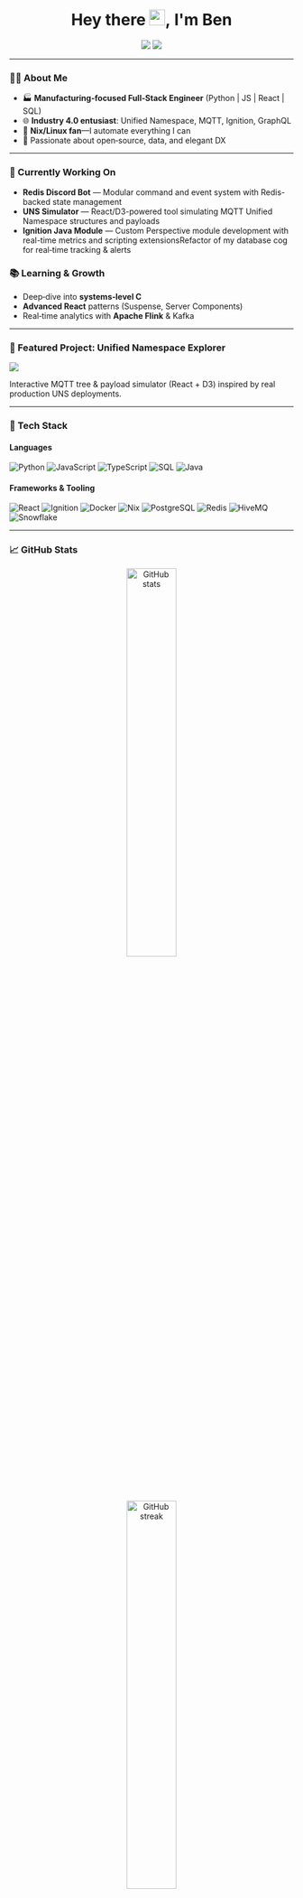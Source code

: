 <h1 align="center">Hey&nbsp;there&nbsp;<img src="https://media.giphy.com/media/hvRJCLFzcasrR4ia7z/giphy.gif" width="28"/>,&nbsp;I'm&nbsp;<strong>Ben</strong></h1>
<p align="center">
  <a href="mailto:benjamind10@pm.me"><img src="https://img.shields.io/badge/Email-benjamind10@pm.me-D14836?style=for-the-badge&logo=gmail&logoColor=white"/></a>
  <a href="https://discordapp.com/users/Shiva187"><img src="https://img.shields.io/badge/Discord-Shiva187%234664-5865F2?style=for-the-badge&logo=discord&logoColor=white"/></a>
<!--   <img src="https://komarev.com/ghpvc/?username=benjamind10&label=Profile%20views&color=0e75b6&style=for-the-badge" alt="Profile views"/> -->
</p>

---

### 👨‍💻 About Me

* 🏭 **Manufacturing‑focused Full‑Stack Engineer** (Python | JS | React | SQL)
* 🌐 **Industry 4.0 entusiast**: Unified Namespace, MQTT, Ignition, GraphQL
* 🐧 **Nix/Linux fan**—I automate everything I can
* 🤝 Passionate about open‑source, data, and elegant DX

---

### 🚧 Currently Working On

* **Redis Discord Bot** — Modular command and event system with Redis-backed state management
* **UNS Simulator** — React/D3-powered tool simulating MQTT Unified Namespace structures and payloads
* **Ignition Java Module** — Custom Perspective module development with real-time metrics and scripting extensionsRefactor of my database cog for real‑time tracking & alerts

### 📚 Learning & Growth

* Deep‑dive into **systems‑level C**
* **Advanced React** patterns (Suspense, Server Components)
* Real‑time analytics with **Apache Flink** & Kafka

---

### 🌟 Featured Project: Unified Namespace Explorer

<a href="https://github.com/benjamind10/uns-explorer"><img src="https://img.shields.io/badge/Repo-UNS%20Explorer-0e75b6?style=for-the-badge&logo=github&logoColor=white"/></a>

Interactive MQTT tree & payload simulator (React + D3) inspired by real production UNS deployments.

---

### 🧰 Tech Stack

#### Languages

![Python](https://img.shields.io/badge/Python-3776AB?style=flat-square\&logo=python\&logoColor=white)
![JavaScript](https://img.shields.io/badge/JavaScript-F7DF1E?style=flat-square\&logo=javascript\&logoColor=black)
![TypeScript](https://img.shields.io/badge/TypeScript-3178C6?style=flat-square\&logo=typescript\&logoColor=white)
![SQL](https://img.shields.io/badge/SQL-4479A1?style=flat-square\&logo=postgresql\&logoColor=white)
![Java](https://img.shields.io/badge/Java-007396?style=flat-square\&logo=openjdk\&logoColor=white)

#### Frameworks & Tooling

![React](https://img.shields.io/badge/React-20232A?style=flat-square\&logo=react\&logoColor=61DAFB)
![Ignition](https://img.shields.io/badge/Ignition-FF6F00?style=flat-square\&logo=powerbi\&logoColor=white)
![Docker](https://img.shields.io/badge/Docker-2496ED?style=flat-square\&logo=docker\&logoColor=white)
![Nix](https://img.shields.io/badge/Nix-5277C3?style=flat-square\&logo=nixos\&logoColor=white)
![PostgreSQL](https://img.shields.io/badge/PostgreSQL-336791?style=flat-square\&logo=postgresql\&logoColor=white)
![Redis](https://img.shields.io/badge/Redis-DC382D?style=flat-square\&logo=redis\&logoColor=white)
![HiveMQ](https://img.shields.io/badge/HiveMQ-FFCB05?style=flat-square\&logo=hivemq\&logoColor=black)
![Snowflake](https://img.shields.io/badge/Snowflake-56B9EB?style=flat-square\&logo=snowflake\&logoColor=white)

---

### 📈 GitHub Stats

<p align="center">
  <img src="https://github-readme-stats.vercel.app/api?username=benjamind10&show_icons=true&theme=tokyonight&hide=issues" alt="GitHub stats" width="42%"/>
</p>

<p align="center">
  <img src="https://streak-stats.demolab.com?user=benjamind10&theme=tokyonight" alt="GitHub streak" width="42%"/>
</p> 

<p align="center">
  <img src="https://github-readme-stats.vercel.app/api/top-langs/?username=benjamind10&layout=compact&theme=tokyonight" alt="Top Langs" width="42%"/>
</p>

---

### 🤝 Get in Touch

* Discord: **Shiva187#4664**
* Email: **[benjamind10@pm.me](mailto:benjamind10@pm.me)**
